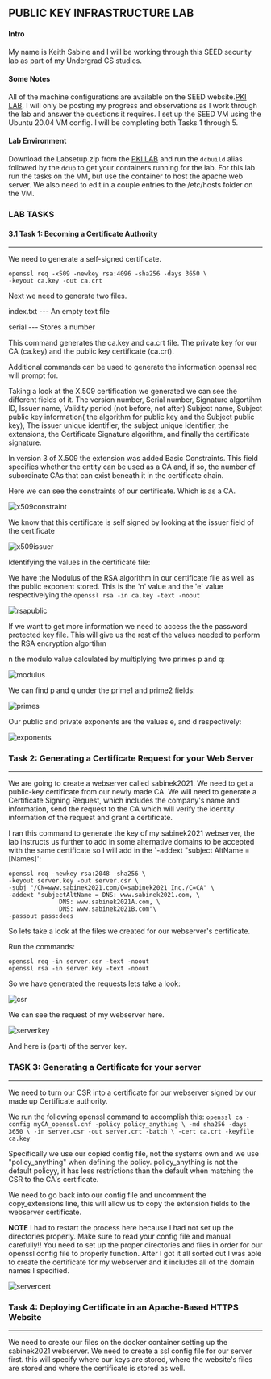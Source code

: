 PUBLIC KEY INFRASTRUCTURE LAB
------------------------------

#### Intro

My name is Keith Sabine and I will be working through this SEED security lab as part of my Undergrad CS studies.

#### Some Notes
All of the machine configurations are available on the SEED website.[PKI LAB](https://seedsecuritylabs.org/Labs_20.04/Crypto/Crypto_PKI/). I will only be posting my progress and observations as I work through the lab and answer the questions it requires. I set up the SEED VM using the Ubuntu 20.04 VM config. I will be completing both Tasks 1 through 5.

#### Lab Environment
Download the Labsetup.zip from the [PKI LAB](https://seedsecuritylabs.org/Labs_20.04/Crypto/Crypto_PKI/) and run the `dcbuild` alias followed by the `dcup` to get your containers running for the lab. For this lab run the tasks on the VM, but use the container to host the apache web server. We also need to edit in a couple entries to the /etc/hosts folder on the VM.

### LAB TASKS
#### 3.1 Task 1: Becoming a Certificate Authority
---------------------------------------------------
We need to generate a self-signed certificate.

```
openssl req -x509 -newkey rsa:4096 -sha256 -days 3650 \
-keyout ca.key -out ca.crt
```
Next we need to generate two files.

index.txt --- An empty text file

serial --- Stores a number

This command generates the ca.key and ca.crt file. The private key for our CA (ca.key) and the public key certificate (ca.crt).

Additional commands can be used to generate the information openssl req will prompt for.

Taking a look at the X.509 certification we generated we can see the different fields of it.
The version number, Serial number, Signature algortihm ID, Issuer name, Validity period (not before, not after) Subject name, Subject public key information( the algorithm for public key and the Subject public key), The issuer unique identifier, the subject unique Identifier, the extensions, the Certificate Signature algorithm, and finally the certificate signature. 

In version 3 of X.509 the extension was added Basic Constraints. This field specifies whether the entity can be used as a CA and, if so, the number of subordinate CAs that can exist beneath it in the certificate chain.

Here we can see the constraints of our certificate. Which is as a CA.

![x509constraint](img/x509constraint.png)

We know that this certificate is self signed by looking at the issuer field of the certificate

![x509issuer](img/x509issuer.png)

Identifying the values in the certificate file:

We have the Modulus of the RSA algorithm in our certificate file as well as the public exponent stored. This is the 'n' value and the 'e' value respectivelying the `openssl rsa -in ca.key -text -noout`

![rsapublic](img/rsapublic.png)

If we want to get more information we need to access the the password protected key file. This will give us the rest of the values needed to perform the RSA encryption algortihm

n the modulo value calculated by multiplying two primes p and q:

![modulus](img/modulus.png)

We can find p and q under the prime1 and prime2 fields:

![primes](img/primes.png)

Our public and private exponents are the values e, and d respectively:

![exponents](img/exponents.png)

### Task 2: Generating a Certificate Request for your Web Server
------------------------------------------------------------------

We are going to create a webserver called sabinek2021. We need to get a public-key certificate from our newly made CA. We will need to generate a Certificate Signing Request, which includes the company's name and information, send the request to the CA which will verify the identity information of the request and grant a certificate.

I ran this command to generate the key of my sabinek2021 webserver, the lab instructs us further to add in some alternative domains to be accepted with the same certificate so I will add in the `-addext "subject AltName = [Names]':

```
openssl req -newkey rsa:2048 -sha256 \
-keyout server.key -out server.csr \
-subj "/CN=www.sabinek2021.com/O=sabinek2021 Inc./C=CA" \
-addext "subjectAltName = DNS: www.sabinek2021.com, \
			  DNS: www.sabinek2021A.com, \
			  DNS: www.sabinek2021B.com"\
-passout pass:dees
```
So lets take a look at the files we created for our webserver's certificate.

Run the commands:
```
openssl req -in server.csr -text -noout
openssl rsa -in server.key -text -noout
```
So we have generated the requests lets take a look:

![csr](img/csr.png)

We can see the request of my webserver here.

![serverkey](img/serverkey.png)

And here is (part) of the server key.

### TASK 3: Generating a Certificate for your server
------------------------------------------------------

We need to turn our CSR into a certificate for our webserver signed by our made up Certificate authority. 

We run the following openssl command to accomplish this:
`
openssl ca -config myCA_openssl.cnf -policy policy_anything \
-md sha256 -days 3650 \
-in server.csr -out server.crt -batch \
-cert ca.crt -keyfile ca.key
`

Specifically we use our copied config file, not the systems own and we use "policy_anything" when defining the policy. policy_anything is not the default policyy, it has less restrictions than the default when matching the CSR to the CA's certificate. 

We need to go back into our config file and uncomment the copy_extensions line, this will allow us to copy the extension fields to the webserver certificate.

**NOTE** I had to restart the process here because I had not set up the directories properly. Make sure to read your config file and manual carefully!! You need to set up the proper directories and files in order for our openssl config file to properly function. After I got it all sorted out I was able to create the certificate for my webserver and it includes all of the domain names I specified.

![servercert](img/servercert.png)


### Task 4: Deploying Certificate in an Apache-Based HTTPS Website
--------------------------------------------------------------------

We need to create our files on the docker container setting up the sabinek2021 webserver. We need to create a ssl config file for our server first. this will specify where our keys are stored, where the website's files are stored and where the certificate is stored as well.



